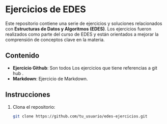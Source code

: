 # Ejercicios de EDES

Este repositorio contiene una serie de ejercicios y soluciones relacionados con **Estructuras de Datos y Algoritmos (EDES)**. Los ejercicios fueron realizados como parte del curso de EDES y están orientados a mejorar la comprensión de conceptos clave en la materia.

## Contenido

- **Ejercicio Github**: Son todos Los ejercicios que tiene referencias a git hub .
- **Markdown**: Ejercicio de Markdown.


## Instrucciones

1. Clona el repositorio:
   ```bash
   git clone https://github.com/tu_usuario/edes-ejercicios.git
